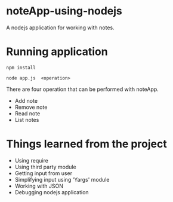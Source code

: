 # noteApp-using-nodejs
A nodejs application for working with notes.

# Running application

`npm install`

`node app.js  <operation>`

There are four operation that can be performed with noteApp.

- Add note
- Remove note
- Read note
- List notes

# Things learned from the project

+ Using require
+ Using third party module
+ Getting input from user
+ Simplifying input using 'Yargs' module
+ Working with JSON
+ Debugging nodejs application

